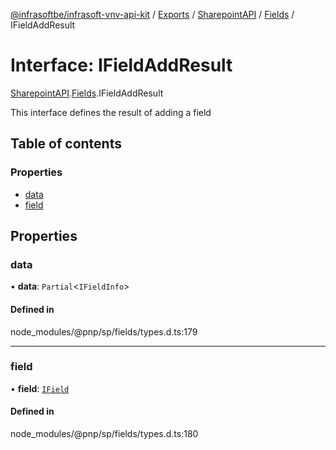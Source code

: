 [@infrasoftbe/infrasoft-vnv-api-kit](../README.md) / [Exports](../modules.md) / [SharepointAPI](../modules/SharepointAPI.md) / [Fields](../modules/SharepointAPI.Fields.md) / IFieldAddResult

# Interface: IFieldAddResult

[SharepointAPI](../modules/SharepointAPI.md).[Fields](../modules/SharepointAPI.Fields.md).IFieldAddResult

This interface defines the result of adding a field

## Table of contents

### Properties

- [data](SharepointAPI.Fields.IFieldAddResult.md#data)
- [field](SharepointAPI.Fields.IFieldAddResult.md#field)

## Properties

### data

• **data**: `Partial`\<`IFieldInfo`\>

#### Defined in

node_modules/@pnp/sp/fields/types.d.ts:179

___

### field

• **field**: [`IField`](SharepointAPI.Fields.IField.md)

#### Defined in

node_modules/@pnp/sp/fields/types.d.ts:180
